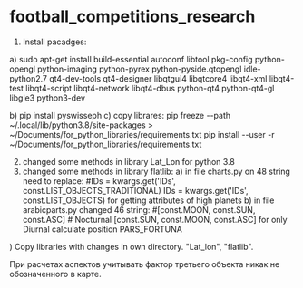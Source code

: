 # football_competitions_research
1) Install pacadges:

a) sudo apt-get install build-essential autoconf libtool pkg-config python-opengl 
python-imaging python-pyrex python-pyside.qtopengl idle-python2.7 qt4-dev-tools 
qt4-designer libqtgui4 libqtcore4 libqt4-xml libqt4-test libqt4-script libqt4-network 
libqt4-dbus python-qt4 python-qt4-gl libgle3 python3-dev

b) pip install pyswisseph
c) copy librares:
   pip freeze --path ~/.local/lib/python3.8/site-packages > ~/Documents/for_python_libraries/requirements.txt
   pip install --user -r ~/Documents/for_python_libraries/requirements.txt

2) changed some methods in library Lat_Lon for python 3.8
3) changed some methods in library flatlib:
a) in file charts.py on 48 string need to replace:
   #IDs = kwargs.get('IDs', const.LIST_OBJECTS_TRADITIONAL)
   IDs = kwargs.get('IDs', const.LIST_OBJECTS)
   for getting attributes of high planets
b) in file arabicparts.py changed 46 string:
   #[const.MOON, const.SUN, const.ASC]   # Nocturnal
   [const.SUN, const.MOON, const.ASC]
   for only Diurnal calculate position PARS_FORTUNA

) Copy libraries with changes in own directory.
"Lat_lon", "flatlib".

При расчетах аспектов учитывать фактор третьего объекта никак не обозначенного в 
карте.